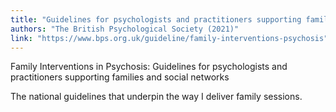 ```yaml
---
title: "Guidelines for psychologists and practitioners supporting families and social networks"
authors: "The British Psychological Society (2021)"
link: "https://www.bps.org.uk/guideline/family-interventions-psychosis"
---
```


Family Interventions in Psychosis: Guidelines for psychologists and practitioners supporting families and social networks

The national guidelines that underpin the way I deliver family sessions. 